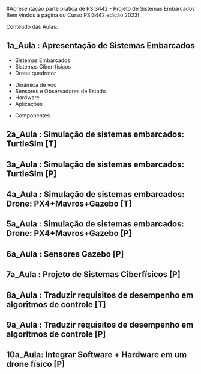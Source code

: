 #Apresentação parte prática de PSI3442 - Projeto de Sistemas Embarcados
Bem vindos a página do Curso PSI3442 edição 2023!

Conteúdo das Aulas:

## 1a_Aula : Apresentação de Sistemas Embarcados 
* Sistemas Embarcados
*  Sistemas Ciber-físicos
*  Drone quadrotor
-  Dinâmica de voo
- Sensores e Observadores de Estado
- Hardware
- Aplicações
* Componentes   

## 2a_Aula : Simulação de sistemas embarcados: TurtleSIm [T]

## 3a_Aula : Simulação de sistemas embarcados: TurtleSIm [P]

## 4a_Aula : Simulação de sistemas embarcados: Drone: PX4+Mavros+Gazebo [T]

## 5a_Aula : Simulação de sistemas embarcados: Drone: PX4+Mavros+Gazebo [P]

## 6a_Aula : Sensores Gazebo [P]

## 7a_Aula : Projeto de Sistemas Ciberfísicos [P]

## 8a_Aula : Traduzir requisitos de desempenho em algoritmos de controle [T] 


## 9a_Aula : Traduzir requisitos de desempenho em algoritmos de controle [P]

## 10a_Aula: Integrar Software + Hardware em um drone físico [P]
